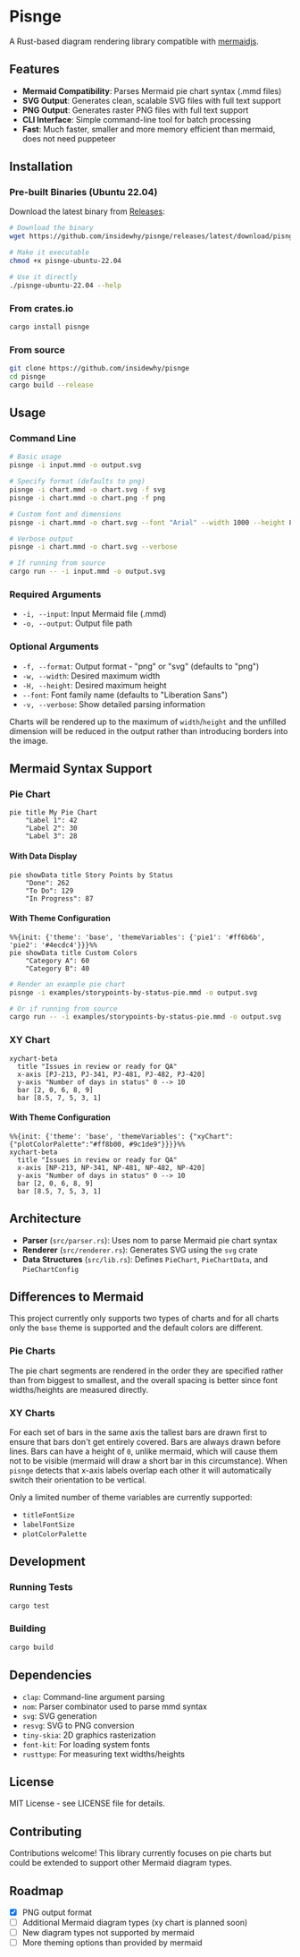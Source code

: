# Pisnge

A Rust-based diagram rendering library compatible with [mermaidjs](https://mermaid.js.org).

## Features

- **Mermaid Compatibility**: Parses Mermaid pie chart syntax (.mmd files)
- **SVG Output**: Generates clean, scalable SVG files with full text support
- **PNG Output**: Generates raster PNG files with full text support
- **CLI Interface**: Simple command-line tool for batch processing
- **Fast**: Much faster, smaller and more memory efficient than mermaid, does not need puppeteer

## Installation

### Pre-built Binaries (Ubuntu 22.04)

Download the latest binary from [Releases](../../releases):

```bash
# Download the binary
wget https://github.com/insidewhy/pisnge/releases/latest/download/pisnge-ubuntu-22.04

# Make it executable  
chmod +x pisnge-ubuntu-22.04

# Use it directly
./pisnge-ubuntu-22.04 --help
```

### From crates.io

```bash
cargo install pisnge
```

### From source

```bash
git clone https://github.com/insidewhy/pisnge
cd pisnge
cargo build --release
```

## Usage

### Command Line

```bash
# Basic usage
pisnge -i input.mmd -o output.svg

# Specify format (defaults to png)
pisnge -i chart.mmd -o chart.svg -f svg
pisnge -i chart.mmd -o chart.png -f png

# Custom font and dimensions
pisnge -i chart.mmd -o chart.svg --font "Arial" --width 1000 --height 800

# Verbose output
pisnge -i chart.mmd -o chart.svg --verbose

# If running from source
cargo run -- -i input.mmd -o output.svg
```

### Required Arguments

- `-i, --input`: Input Mermaid file (.mmd)
- `-o, --output`: Output file path

### Optional Arguments

- `-f, --format`: Output format - "png" or "svg" (defaults to "png")
- `-w, --width`: Desired maximum width
- `-H, --height`: Desired maximum height
- `--font`: Font family name (defaults to "Liberation Sans")
- `-v, --verbose`: Show detailed parsing information

Charts will be rendered up to the maximum of `width`/`height` and the unfilled dimension will be reduced in the output rather than introducing borders into the image.

## Mermaid Syntax Support

### Pie Chart

```
pie title My Pie Chart
    "Label 1": 42
    "Label 2": 30
    "Label 3": 28
```

#### With Data Display

```
pie showData title Story Points by Status
    "Done": 262
    "To Do": 129
    "In Progress": 87
```

#### With Theme Configuration

```
%%{init: {'theme': 'base', 'themeVariables': {'pie1': '#ff6b6b', 'pie2': '#4ecdc4'}}}%%
pie showData title Custom Colors
    "Category A": 60
    "Category B": 40
```

```bash
# Render an example pie chart
pisnge -i examples/storypoints-by-status-pie.mmd -o output.svg

# Or if running from source
cargo run -- -i examples/storypoints-by-status-pie.mmd -o output.svg
```

### XY Chart

```
xychart-beta
  title "Issues in review or ready for QA"
  x-axis [PJ-213, PJ-341, PJ-481, PJ-482, PJ-420]
  y-axis "Number of days in status" 0 --> 10
  bar [2, 0, 6, 8, 9]
  bar [8.5, 7, 5, 3, 1]
```

#### With Theme Configuration

```
%%{init: {'theme': 'base', 'themeVariables': {"xyChart":{"plotColorPalette":"#ff8b00, #9c1de9"}}}}%%
xychart-beta
  title "Issues in review or ready for QA"
  x-axis [NP-213, NP-341, NP-481, NP-482, NP-420]
  y-axis "Number of days in status" 0 --> 10
  bar [2, 0, 6, 8, 9]
  bar [8.5, 7, 5, 3, 1]
```


## Architecture

- **Parser** (`src/parser.rs`): Uses nom to parse Mermaid pie chart syntax
- **Renderer** (`src/renderer.rs`): Generates SVG using the `svg` crate
- **Data Structures** (`src/lib.rs`): Defines `PieChart`, `PieChartData`, and `PieChartConfig`

## Differences to Mermaid

This project currently only supports two types of charts and for all charts only the `base` theme is supported and the default colors are different.

### Pie Charts

The pie chart segments are rendered in the order they are specified rather than from biggest to smallest, and the overall spacing is better since font widths/heights are measured directly.

### XY Charts

For each set of bars in the same axis the tallest bars are drawn first to ensure that bars don't get entirely covered.
Bars are always drawn before lines.
Bars can have a height of `0`, unlike mermaid, which will cause them not to be visible (mermaid will draw a short bar in this circumstance).
When `pisnge` detects that x-axis labels overlap each other it will automatically switch their orientation to be vertical.

Only a limited number of theme variables are currently supported:

- `titleFontSize`
- `labelFontSize`
- `plotColorPalette`

## Development

### Running Tests

```bash
cargo test
```

### Building

```bash
cargo build
```

## Dependencies

- `clap`: Command-line argument parsing
- `nom`: Parser combinator used to parse mmd syntax
- `svg`: SVG generation
- `resvg`: SVG to PNG conversion
- `tiny-skia`: 2D graphics rasterization
- `font-kit`: For loading system fonts
- `rusttype`: For measuring text widths/heights

## License

MIT License - see LICENSE file for details.

## Contributing

Contributions welcome! This library currently focuses on pie charts but could be extended to support other Mermaid diagram types.

## Roadmap

- [x] PNG output format
- [ ] Additional Mermaid diagram types (xy chart is planned soon)
- [ ] New diagram types not supported by mermaid
- [ ] More theming options than provided by mermaid
